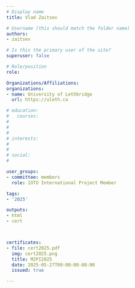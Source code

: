 ```yaml
---
# Display name
title: Vlad Zaitsev

# Username (this should match the folder name)
authors:
- zaitsev

# Is this the primary user of the site?
superuser: false

# Role/position
role: 

Organizations/Affiliations:
organizations:
- name: University of Lethbridge
  url: https://uleth.ca

# education:
#   courses:
#   
# 
# 
# interests:
#   
# 
# social:
#    

user_groups:
- committee: members
  role: IOTO International Project Member

tags:
- '2025'

outputs:
- html
- cert



certificates:
- file: cert2025.pdf
  img: cert2025.png
  title: M2PI2025
  date: 2025-05-27T09:00:00-08:00
  issued: true

---
```


